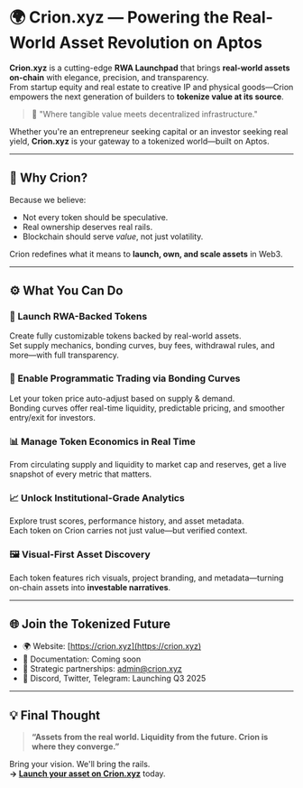 # 🌍 Crion.xyz — Powering the Real-World Asset Revolution on Aptos

**Crion.xyz** is a cutting-edge **RWA Launchpad** that brings **real-world assets on-chain** with elegance, precision, and transparency.  
From startup equity and real estate to creative IP and physical goods—Crion empowers the next generation of builders to **tokenize value at its source**.

> 🧠 "Where tangible value meets decentralized infrastructure."

Whether you're an entrepreneur seeking capital or an investor seeking real yield, **Crion.xyz** is your gateway to a tokenized world—built on Aptos.

---

## 🚀 Why Crion?

Because we believe:
- Not every token should be speculative.
- Real ownership deserves real rails.
- Blockchain should serve *value*, not just volatility.

Crion redefines what it means to **launch, own, and scale assets** in Web3.

---

## ⚙️ What You Can Do

### 🎯 Launch RWA-Backed Tokens
Create fully customizable tokens backed by real-world assets.  
Set supply mechanics, bonding curves, buy fees, withdrawal rules, and more—with full transparency.

### 💱 Enable Programmatic Trading via Bonding Curves
Let your token price auto-adjust based on supply & demand.  
Bonding curves offer real-time liquidity, predictable pricing, and smoother entry/exit for investors.

### 📊 Manage Token Economics in Real Time
From circulating supply and liquidity to market cap and reserves, get a live snapshot of every metric that matters.

### 📈 Unlock Institutional-Grade Analytics
Explore trust scores, performance history, and asset metadata.  
Each token on Crion carries not just value—but verified context.

### 🖼 Visual-First Asset Discovery
Each token features rich visuals, project branding, and metadata—turning on-chain assets into **investable narratives**.

---

## 🌐 Join the Tokenized Future

- 🌍 Website: [https://crion.xyz](https://crion.xyz)
- 📄 Documentation: Coming soon
- 🤝 Strategic partnerships: admin@crion.xyz
- 💬 Discord, Twitter, Telegram: Launching Q3 2025

---

## 💡 Final Thought

> **“Assets from the real world. Liquidity from the future. Crion is where they converge.”**

Bring your vision. We'll bring the rails.  
**→ [Launch your asset on Crion.xyz](https://crion.xyz)** today.

